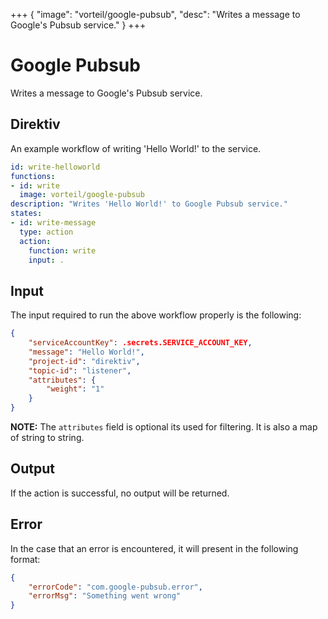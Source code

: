 +++
{
  "image": "vorteil/google-pubsub",
  "desc": "Writes a message to Google's Pubsub service."
}
+++


# Google Pubsub

Writes a message to Google's Pubsub service.

## Direktiv

An example workflow of writing 'Hello World!' to the service.

```yaml
id: write-helloworld
functions:
- id: write
  image: vorteil/google-pubsub
description: "Writes 'Hello World!' to Google Pubsub service."
states:
- id: write-message
  type: action
  action:
    function: write
    input: .
```

## Input

The input required to run the above workflow properly is the following:

```json
{
    "serviceAccountKey": .secrets.SERVICE_ACCOUNT_KEY,
    "message": "Hello World!",
    "project-id": "direktiv",
    "topic-id": "listener",
    "attributes": {
        "weight": "1"
    }
}
```

**NOTE:** The `attributes` field is optional its used for filtering. It is also a map of string to string.

## Output

If the action is successful, no output will be returned.

## Error

In the case that an error is encountered, it will present in the following format:

```json
{
    "errorCode": "com.google-pubsub.error",
    "errorMsg": "Something went wrong"
}
```